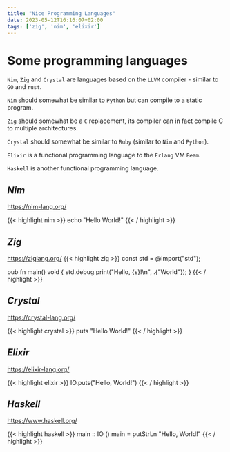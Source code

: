 ```yaml
---
title: "Nice Programming Languages"
date: 2023-05-12T16:16:07+02:00
tags: ['zig', 'nim', 'elixir']
---
```

# Some programming languages


`Nim`, `Zig` and `Crystal` are languages based on the `LLVM` compiler - similar to `GO` and `rust`. 

`Nim` should somewhat be similar to `Python` but can compile to a static program. 

`Zig` should somewhat be a `C` replacement, its compiler can in fact compile C to multiple architectures. 

`Crystal` should somewhat be similar to `Ruby` (similar to `Nim` and `Python`). 

`Elixir` is a functional programming language to the `Erlang` VM `Beam`. 

`Haskell` is another functional programming language. 


## *Nim*
   https://nim-lang.org/

{{< highlight nim >}}
echo "Hello World!"
{{< / highlight >}}


## *Zig*
   https://ziglang.org/
{{< highlight zig >}}
const std = @import("std");

pub fn main() void {
    std.debug.print("Hello, {s}!\n", .{"World"});
}
{{< / highlight >}}

## *Crystal*
   https://crystal-lang.org/

{{< highlight crystal >}}
puts "Hello World!"
{{< / highlight >}}

## *Elixir*
   https://elixir-lang.org/

{{< highlight elixir >}}
IO.puts("Hello, World!") 
{{< / highlight >}}

## *Haskell*
   https://www.haskell.org/

{{< highlight haskell >}}
main :: IO ()
main = putStrLn "Hello, World!"
{{< / highlight >}}




